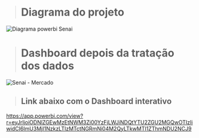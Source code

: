 > # Diagrama do projeto

![Diagrama powerbi  Senai](https://github.com/MatiasMoraes/sql-curso-bigdata-senai/assets/141168863/fae7c2e8-8132-4ea7-82a0-48c3d1ace0e9)

> # Dashboard depois da tratação dos dados 

![Senai - Mercado](https://github.com/MatiasMoraes/sql-curso-bigdata-senai/assets/141168863/a92dddae-5d6c-4776-b03f-49379594eba2)

> ## Link abaixo com o Dashboard interativo 
https://app.powerbi.com/view?r=eyJrIjoiODNlZGEwMzEtNWM3Zi00YzFjLWJiNDQtYTU2ZGU2MGQwOTIzIiwidCI6ImU3MjI1NzkzLTIzMTctNGRmNi04M2QyLTkwMTI1ZThmNDU2NCJ9

